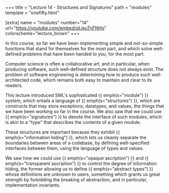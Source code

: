 +++
title = "Lecture 14 - Structures and Signatures"
path = "modules"
template = "onefifty.html"

[extra]
name = "modules"
number="14"
url="https://youtube.com/embed/qLjeuTyFNHo"
colorscheme="lecture_brown"
+++

In this course, so far we have been implementing simple and not-so-simple functions
that stand for themselves for the most part, and which solve well-defined problems
that have been handed to you, for the most part.

Computer science is often a collaborative art, and in particular, when producing
software, such well-defined structure does not always exist. The problem of
software engineering is determining how to produce such well-architected code,
which remains both easy to maintain and clear to its readers.

This lecture introduced SML's sophisticated {{ emph(s="module") }} system, which
entails a language of {{ emph(s="structures") }}, which are constructs that may
store exceptions, datatypes, and values, the things that we have been working so far
in the course. We also saw that we could use {{ emph(s="signatures") }} to denote
the interface of such modules, which is akin to a "type" that describes the contents
of a given module.

These structures are important because they exhibit {{ emph(s="information
hiding") }}, which lets us cleanly separate the boundaries between areas of a
codebase, by defining well-specified interfaces between them, using the language of
types and values.

We saw how we could use {{ emph(s="opaque ascription") }} and {{
emph(s="transparent ascription") }} to control the degree of information hiding,
the former allowing us to define {{ emph(s="abstract types") }} whose definitions
are unknown to users, something which grants us great strength by forbidding the
breaking of abstraction, and in particular, implementation invariants.
